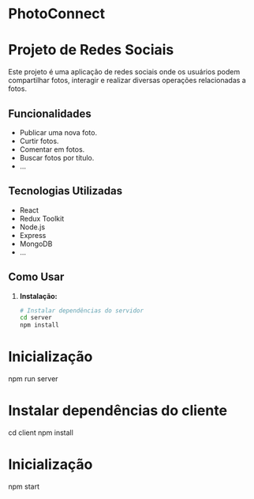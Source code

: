 # PhotoConnect

# Projeto de Redes Sociais

Este projeto é uma aplicação de redes sociais onde os usuários podem compartilhar fotos, interagir e realizar diversas operações relacionadas a fotos.

## Funcionalidades

- Publicar uma nova foto.
- Curtir fotos.
- Comentar em fotos.
- Buscar fotos por título.
- ...

## Tecnologias Utilizadas

- React
- Redux Toolkit
- Node.js
- Express
- MongoDB
- ...

## Como Usar

1. **Instalação:**
   ```bash
   # Instalar dependências do servidor
   cd server
   npm install
   
  # Inicialização
   npm run server

   # Instalar dependências do cliente
   cd client
   npm install

   # Inicialização
   npm start
